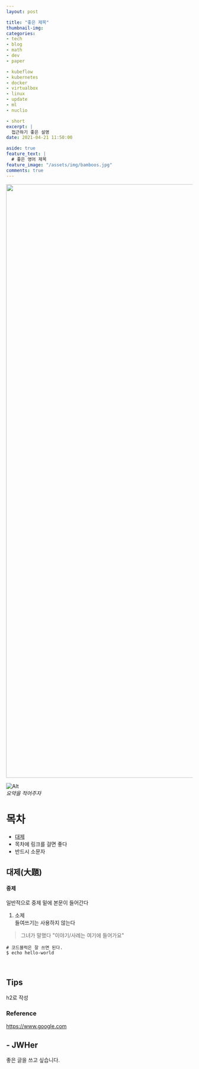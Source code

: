 ```yaml
---
layout: post

title: "좋은 제목"
thumbnail-img: 
categories:
- tech
- blog
- math
- dev  
- paper

- kubeflow
- kubernetes
- docker
- virtualbox
- linux
- update
- ml
- nuclio

- short
excerpt: |
  접근하기 좋은 설명
date: 2021-04-21 11:50:00

aside: true
feature_text: |
  # 좋은 영어 제목
feature_image: "/assets/img/bamboos.jpg"
comments: true
---
```


<!-- more -->

<p align="center">
<img src="/assets/img/linux.png" style="height: 40vh; object-fit:cover;"/>
</p>

![Alt](some-awesome-image.png "awesome")  
*요약을 적어주자*  

# 목차
* [대제](#preflight)
* 목차에 링크를 걸면 좋다
* 반드시 소문자

## 대제(大題)  

#### 중제

일반적으로 중제 밑에 본문이 들어간다

1. 소제  
들여쓰기는 사용하지 않는다

> 그녀가 말했다 "이야기/사례는 여기에 들어가요"

```shell
# 코드블럭은 잘 쓰면 된다.
$ echo hello-world
```
   
<br/>

## Tips

h2로 작성

### Reference  
https://www.google.com


## - JWHer  
좋은 글을 쓰고 싶습니다.

<!-- update log -->
<!--
본문에 추가할 내용을 적는다.
-->
